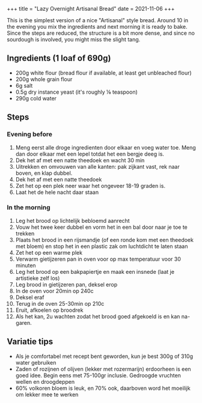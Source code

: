 +++
title = "Lazy Overnight Artisanal Bread"
date = 2021-11-06
+++

This is the simplest version of a nice "Artisanal" style bread.
Around 10 in the evening you mix the ingredients and next morning it is ready to bake.
Since the steps are reduced, the structure is a bit more dense, and since no sourdough is involved, you might miss the slight tang.


## Ingredients (1 loaf of 690g)

- 200g white flour (bread flour if available, at least get unbleached flour)
- 200g whole grain flour
- 6g salt
- 0.5g dry instance yeast (it's roughly ⅛ teaspoon)
- 290g cold water

## Steps
### Evening before

1. Meng eerst alle droge ingredienten door elkaar en voeg water toe. Meng dan door elkaar met een lepel totdat het een bergje deeg is.
2. Dek het af met een natte theedoek en wacht 30 min
3. Uitrekken en omvouwen van alle kanten: pak zijkant vast, rek naar boven, en klap dubbel.
4. Dek het af met een natte theedoek
4. Zet het op een plek neer waar het ongeveer 18-19 graden is.
6. Laat het de hele nacht daar staan

### In the morning

1. Leg het brood op lichtelijk bebloemd aanrecht
1. Vouw het twee keer dubbel en vorm het in een bal door naar je toe te trekken
1. Plaats het brood in een rijsmandje (of een ronde kom met een theedoek met bloem) en stop het in een plastic zak om luchtdicht te laten staan
1. Zet het op een warme plek
1. Verwarm gietijzeren pan in oven voor op max temperatuur voor 30 minuten
1. Leg het brood op een bakpapiertje en maak een insnede (laat je artistieke zelf los)
1. Leg brood in gietijzeren pan, deksel erop
1. In de oven voor 20min op 240c
1. Deksel eraf
1. Terug in de oven 25-30min op 210c
1. Eruit, afkoelen op broodrek
1. Als het kan, 2u wachten zodat het brood goed afgekoeld is en kan na-garen.


## Variatie tips
- Als je comfortabel met recept bent geworden, kun je best 300g of 310g water gebruiken
- Zaden of rozijnen of olijven (lekker met rozermarijn) erdoorheen is een goed idee. Begin eens met 75-100gr inclusie. Gedroogde vruchten wellen en droogdeppen
- 60% volkoren bloem is leuk, en 70% ook, daarboven word het moeilijk om lekker mee te werken


